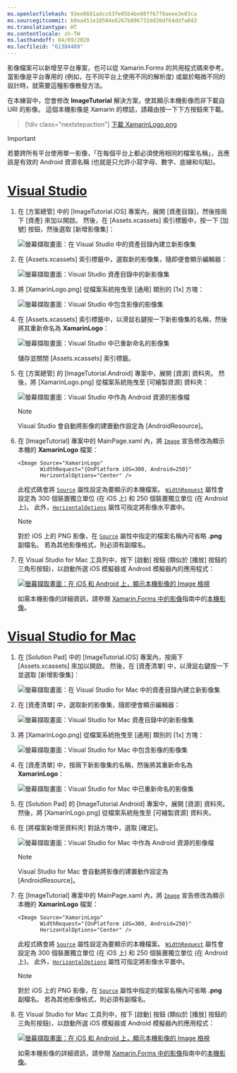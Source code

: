 ```yaml
---
ms.openlocfilehash: 93ee0681adcc63fe05b4be88ff67f0aeee3e03ca
ms.sourcegitcommit: b0ea451e18504e6267b896732dd26df64ddfa843
ms.translationtype: HT
ms.contentlocale: zh-TW
ms.lasthandoff: 04/09/2020
ms.locfileid: "61384409"
---
```

影像檔案可以新增至平台專案，也可以從 Xamarin.Forms 的共用程式碼來參考。 當影像是平台專用的 (例如，在不同平台上使用不同的解析度) 或屬於略微不同的設計時，就需要這種影像散發方法。

在本練習中，您會修改 **ImageTutorial** 解決方案，使其顯示本機影像而非下載自 URI 的影像。 這個本機影像是 Xamarin 的標誌，請藉由按一下下方按鈕來下載。

> [!div class="nextstepaction"]
> [下載 XamarinLogo.png](https://raw.githubusercontent.com/xamarin/xamarin-forms-samples/master/UserInterface/PlatformSpecifics/Droid/Resources/drawable/XamarinLogo.png)

> [!IMPORTANT]
> 若要跨所有平台使用單一影像，「在每個平台上都必須使用相同的檔案名稱」，且應該是有效的 Android 資源名稱 (也就是只允許小寫字母、數字、底線和句點)。

# <a name="visual-studio"></a>[Visual Studio](#tab/vswin)

1. 在 [方案總管] 中的 [ImageTutorial.iOS] 專案內，展開 [資產目錄]，然後按兩下 [資產] 來加以開啟。 然後，在 [Assets.xcassets] 索引標籤中，按一下 [加號] 按鈕，然後選取 [新增影像集]：

    ![螢幕擷取畫面：在 Visual Studio 中的資產目錄內建立新影像集](../images/vs/new-image-set.png "新資產目錄影像集")

1. 在 [Assets.xcassets] 索引標籤中，選取新的影像集，隨即便會顯示編輯器：

    ![螢幕擷取畫面：Visual Studio 資產目錄中的新影像集](../images/vs/new-image-set-editor.png "資產目錄影像集編輯器")

1. 將 [XamarinLogo.png] 從檔案系統拖曳至 [通用] 類別的 [1x] 方塊：

    ![螢幕擷取畫面：Visual Studio 中包含影像的影像集](../images/vs/image-set-with-image.png "包含影像的影像集")

1. 在 [Assets.xcassets] 索引標籤中，以滑鼠右鍵按一下新影像集的名稱，然後將其重新命名為 **XamarinLogo**：

    ![螢幕擷取畫面：Visual Studio 中已重新命名的影像集](../images/vs/rename-image-set.png "已重新命名的影像集")

    儲存並關閉 [Assets.xcassets] 索引標籤。

1. 在 [方案總管] 的 [ImageTutorial.Android] 專案中，展開 [資源] 資料夾。 然後，將 [XamarinLogo.png] 從檔案系統拖曳至 [可繪製資源] 資料夾：

    ![螢幕擷取畫面：Visual Studio 中作為 Android 資源的影像檔](../images/vs/android-resource.png "Android 資源資料夾中的本機影像檔")

    > [!NOTE]
    > Visual Studio 會自動將影像的建置動作設定為 [AndroidResource]。

1. 在 [ImageTutorial] 專案中的 MainPage.xaml 內，將 [`Image`](xref:Xamarin.Forms.Editor) 宣告修改為顯示本機的 **XamarinLogo** 檔案：

    ```xaml
    <Image Source="XamarinLogo"
           WidthRequest="{OnPlatform iOS=300, Android=250}"
           HorizontalOptions="Center" />
    ```

    此程式碼會將 [`Source`](xref:Xamarin.Forms.Image.Source) 屬性設定為要顯示的本機檔案。 [`WidthRequest`](xref:Xamarin.Forms.VisualElement.WidthRequest) 屬性會設定為 300 個裝置獨立單位 (在 iOS 上) 和 250 個裝置獨立單位 (在 Android 上)。 此外，[`HorizontalOptions`](xref:Xamarin.Forms.View.HorizontalOptions) 屬性可指定將影像水平置中。

    > [!NOTE]
    > 對於 iOS 上的 PNG 影像，在 [`Source`](xref:Xamarin.Forms.Image.Source) 屬性中指定的檔案名稱內可省略 **.png** 副檔名。 若為其他影像格式，則必須有副檔名。

1. 在 Visual Studio for Mac 工具列中，按下 [啟動] 按鈕 (類似於 [播放] 按鈕的三角形按鈕)，以啟動所選 iOS 模擬器或 Android 模擬器內的應用程式：

    [![螢幕擷取畫面：在 iOS 和 Android 上，顯示本機影像的 Image 檢視](../images/local-file.png "顯示本機影像的 Image 檢視")](../images/local-file-large.png#lightbox "顯示本機影像的 Image 檢視")

    如需本機影像的詳細資訊，請參閱 [Xamarin.Forms 中的影像](~/xamarin-forms/user-interface/images.md)指南中的[本機影像](~/xamarin-forms/user-interface/images.md#local-images)。

# <a name="visual-studio-for-mac"></a>[Visual Studio for Mac](#tab/vsmac)

1. 在 [Solution Pad] 中的 [ImageTutorial.iOS] 專案內，按兩下 [Assets.xcassets] 來加以開啟。 然後，在 [資產清單] 中，以滑鼠右鍵按一下並選取 [新增影像集]：

    ![螢幕擷取畫面：在 Visual Studio for Mac 中的資產目錄內建立新影像集](../images/vsmac/new-image-set.png "新資產目錄影像集")

1. 在 [資產清單] 中，選取新的影像集，隨即便會顯示編輯器：

    ![螢幕擷取畫面：Visual Studio for Mac 資產目錄中的新影像集](../images/vsmac/new-image-set-editor.png "資產目錄影像集編輯器")

1. 將 [XamarinLogo.png] 從檔案系統拖曳至 [通用] 類別的 [1x] 方塊：

    ![螢幕擷取畫面：Visual Studio for Mac 中包含影像的影像集](../images/vsmac/image-set-with-image.png "包含影像的影像集")

1. 在 [資產清單] 中，按兩下新影像集的名稱，然後將其重新命名為 **XamarinLogo**：

    ![螢幕擷取畫面：Visual Studio for Mac 中已重新命名的影像集](../images/vsmac/rename-image-set.png "已重新命名的影像集")

1. 在 [Solution Pad] 的 [ImageTutorial.Android] 專案中，展開 [資源] 資料夾。 然後，將 [XamarinLogo.png] 從檔案系統拖曳至 [可繪製資源] 資料夾。

1. 在 [將檔案新增至資料夾] 對話方塊中，選取 [確定]。

    ![螢幕擷取畫面：Visual Studio for Mac 中作為 Android 資源的影像檔](../images/vsmac/android-resource.png "Android 資源資料夾中的本機影像檔")

    > [!NOTE]
    > Visual Studio for Mac 會自動將影像的建置動作設定為 [AndroidResource]。

1. 在 [ImageTutorial] 專案中的 MainPage.xaml 內，將 [`Image`](xref:Xamarin.Forms.Editor) 宣告修改為顯示本機的 **XamarinLogo** 檔案：

    ```xaml
    <Image Source="XamarinLogo"
           WidthRequest="{OnPlatform iOS=300, Android=250}"
           HorizontalOptions="Center" />
    ```

    此程式碼會將 [`Source`](xref:Xamarin.Forms.Image.Source) 屬性設定為要顯示的本機檔案。 [`WidthRequest`](xref:Xamarin.Forms.VisualElement.WidthRequest) 屬性會設定為 300 個裝置獨立單位 (在 iOS 上) 和 250 個裝置獨立單位 (在 Android 上)。 此外，[`HorizontalOptions`](xref:Xamarin.Forms.View.HorizontalOptions) 屬性可指定將影像水平置中。

    > [!NOTE]
    > 對於 iOS 上的 PNG 影像，在 [`Source`](xref:Xamarin.Forms.Image.Source) 屬性中指定的檔案名稱內可省略 **.png** 副檔名。 若為其他影像格式，則必須有副檔名。

1. 在 Visual Studio for Mac 工具列中，按下 [啟動] 按鈕 (類似於 [播放] 按鈕的三角形按鈕)，以啟動所選 iOS 模擬器或 Android 模擬器內的應用程式：

    [![螢幕擷取畫面：在 iOS 和 Android 上，顯示本機影像的 Image 檢視](../images/local-file.png "顯示本機影像的 Image 檢視")](../images/local-file-large.png#lightbox "顯示本機影像的 Image 檢視")

    如需本機影像的詳細資訊，請參閱 [Xamarin.Forms 中的影像](~/xamarin-forms/user-interface/images.md)指南中的[本機影像](~/xamarin-forms/user-interface/images.md#local-images)。

